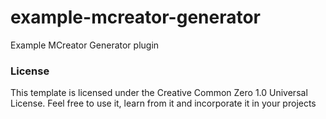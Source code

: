 # example-mcreator-generator
Example MCreator Generator plugin

### License
This template is licensed under the Creative Common Zero 1.0 Universal License. Feel free to use it, learn from it and incorporate it in your projects
